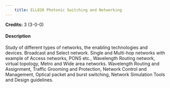 ```yaml
---
    title: ELL820 Photonic Switching and Networking
---
```

**Credits:** 3 (3-0-0)



#### Description 
Study of different types of networks, the enabling technologies and devices. Broadcast and Select network. Single and Multi-hop networks with example of Access networks, PONS etc., Wavelength Routing network, virtual topology, Metro and Wide area networks. Wavelength Routing and Assignment, Traffic Grooming and Protection, Network Control and Management, Optical packet and burst switching, Network Simulation Tools and Design guidelines.